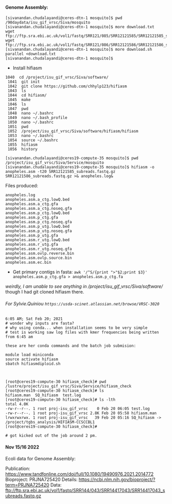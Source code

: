 #### Genome Assembly:
```
[sivanandan.chudalayandi@ceres-dtn-1 mosquito]$ pwd
/90daydata/isu_gif_vrsc/Siva/mosquito
[sivanandan.chudalayandi@ceres-dtn-1 mosquito]$ more download.txt
wget ftp://ftp.sra.ebi.ac.uk/vol1/fastq/SRR121/085/SRR12121585/SRR12121585_subreads.fastq.gz
wget ftp://ftp.sra.ebi.ac.uk/vol1/fastq/SRR121/086/SRR12121586/SRR12121586_subreads.fastq.gz
[sivanandan.chudalayandi@ceres-dtn-1 mosquito]$ more download.sh
parallel <download.txt
[sivanandan.chudalayandi@ceres-dtn-1 mosquito]$
```

* Install hifiasm

```
1040  cd /project/isu_gif_vrsc/Siva/software/
 1041  git init
 1042  git clone https://github.com/chhylp123/hifiasm
 1043  ls
 1044  cd hifiasm/
 1045  make
 1046  ls
 1047  pwd
 1048  nano ~/.bashrc
 1049  nano ~/.bash_profile
 1050  nano ~/.bashrc
 1051  pwd
 1052  /project/isu_gif_vrsc/Siva/software/hifiasm/hifiasm
 1053  nano ~/.bashrc
 1054  source ~/.bashrc
 1055  hifiasm
 1056  history

```

```
[sivanandan.chudalayandi@ceres19-compute-35 mosquito]$ pwd
/project/isu_gif_vrsc/Siva/Service/mosquito
[sivanandan.chudalayandi@ceres19-compute-35 mosquito]$ hifiasm -o anopheles.asm -t20 SRR12121585_subreads.fastq.gz SRR12121586_subreads.fastq.gz >& anopheles.log&
```

Files produced:

```
anopheles.log
anopheles.asm.a_ctg.lowQ.bed
anopheles.asm.a_ctg.gfa
anopheles.asm.a_ctg.noseq.gfa
anopheles.asm.p_ctg.lowQ.bed
anopheles.asm.p_ctg.gfa
anopheles.asm.p_ctg.noseq.gfa
anopheles.asm.p_utg.lowQ.bed
anopheles.asm.p_utg.noseq.gfa
anopheles.asm.p_utg.gfa
anopheles.asm.r_utg.lowQ.bed
anopheles.asm.r_utg.gfa
anopheles.asm.r_utg.noseq.gfa
anopheles.asm.ovlp.reverse.bin
anopheles.asm.ovlp.source.bin
anopheles.asm.ec.bin
```
* Get primary contigs in fasta:
`awk '/^S/{print ">"$2;print $3}' anopheles.asm.p_ctg.gfa > anopheles.asm.p_ctg.fa`

_weirdly, I am unable to see anything in /project/isu_gif_vrsc/Siva/software/_ though I had git cloned hifiasm there.

###### For Sylvie.Quiniou `https://usda-scinet.atlassian.net/browse/VRSC-3020`

```
6:05 AM; Sat Feb 20; 2021
# wonder why inputs are fasta?
# why using conda... when installation seems to be very simple
# test is working saw log files with kmer frequencies being written from 6:45 am

these are her conda commands and the batch job submision:

module load miniconda
source activate hifiasm
sbatch hifiasmdiploid.sh



[root@ceres19-compute-30 hifiasm_check]# pwd
/lustre/project/isu_gif_vrsc/Siva/Service/hifiasm_check
[root@ceres19-compute-30 hifiasm_check]# ls
hifiasm.man  SQ_hifiasm  test.log
[root@ceres19-compute-30 hifiasm_check]# ls -lth
total 4.0K
-rw-r--r--. 1 root proj-isu_gif_vrsc    0 Feb 20 06:05 test.log
-rw-r--r--. 1 root proj-isu_gif_vrsc 2.8K Feb 20 05:58 hifiasm.man
lrwxrwxrwx. 1 root proj-isu_gif_vrsc   39 Feb 20 05:16 SQ_hifiasm -> /project/tgbs_analysis/HIFIASM-CCSCCBL1
[root@ceres19-compute-30 hifiasm_check]#

# got kicked out of the job around 2 pm.

```

#### Nov 15/16 2022

Ecoli data for Genome Assembly:

Publication: https://www.tandfonline.com/doi/full/10.1080/19490976.2021.2014772
Bioproject: PRJNA725420
Details: https://ncbi.nlm.nih.gov/bioproject/?term=PRJNA725420
Data: ftp://ftp.sra.ebi.ac.uk/vol1/fastq/SRR144/043/SRR14417043/SRR14417043_subreads.fastq.gz

